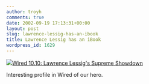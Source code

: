 ```yaml
---
author: troyh
comments: true
date: 2002-09-19 17:13:31+00:00
layout: post
slug: lawrence-lessig-has-an-ibook
title: Lawrence Lessig has an iBook
wordpress_id: 1629
---
```


[![](http://www.wired.com/wired/archive/10.10/images/FF.Courtroom.DH.05.r3.jpg)Wired 10.10: Lawrence Lessig's Supreme Showdown](http://www.wired.com/wired/archive/10.10/lessig.html)

Interesting profile in Wired of our hero.
